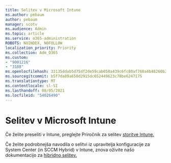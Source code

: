 ```yaml
---
title: Selitev v Microsoft Intune
ms.author: pebaum
author: pebaum
manager: scotv
ms.audience: Admin
ms.topic: article
ms.service: o365-administration
ROBOTS: NOINDEX, NOFOLLOW
localization_priority: Priority
ms.collection: Adm_O365
ms.custom:
- "9001216"
- "3188"
ms.openlocfilehash: 33135ddab5d75df2de59cab058a439c6fc80af760a4b48260b2c67cda8c1af99
ms.sourcegitcommit: b5f7da89a650d2915dc652449623c78be6247175
ms.translationtype: MT
ms.contentlocale: sl-SI
ms.lasthandoff: 08/05/2021
ms.locfileid: "54026490"
---
```

# <a name="migrating-to-microsoft-intune"></a>Selitev v Microsoft Intune

Če želite preseliti v Intune, preglejte Priročnik za selitev [storitve Intune.](https://docs.microsoft.com/intune/fundamentals/migration-guide)

Če želite podrobnejša navodila o selitvi iz upravitelja konfiguracije za System Center (in SCCM Hybrid) v Intune, znova oživite našo dokumentacijo za [hibridno selitev.](https://docs.microsoft.com/sccm/mdm/deploy-use/migrate-hybridmdm-to-intunesa) 